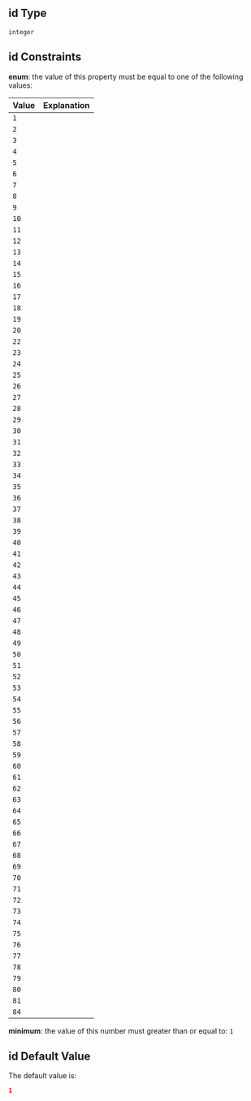 ## id Type

`integer`

## id Constraints

**enum**: the value of this property must be equal to one of the following values:

| Value | Explanation |
| :---- | :---------- |
| `1`   |             |
| `2`   |             |
| `3`   |             |
| `4`   |             |
| `5`   |             |
| `6`   |             |
| `7`   |             |
| `8`   |             |
| `9`   |             |
| `10`  |             |
| `11`  |             |
| `12`  |             |
| `13`  |             |
| `14`  |             |
| `15`  |             |
| `16`  |             |
| `17`  |             |
| `18`  |             |
| `19`  |             |
| `20`  |             |
| `22`  |             |
| `23`  |             |
| `24`  |             |
| `25`  |             |
| `26`  |             |
| `27`  |             |
| `28`  |             |
| `29`  |             |
| `30`  |             |
| `31`  |             |
| `32`  |             |
| `33`  |             |
| `34`  |             |
| `35`  |             |
| `36`  |             |
| `37`  |             |
| `38`  |             |
| `39`  |             |
| `40`  |             |
| `41`  |             |
| `42`  |             |
| `43`  |             |
| `44`  |             |
| `45`  |             |
| `46`  |             |
| `47`  |             |
| `48`  |             |
| `49`  |             |
| `50`  |             |
| `51`  |             |
| `52`  |             |
| `53`  |             |
| `54`  |             |
| `55`  |             |
| `56`  |             |
| `57`  |             |
| `58`  |             |
| `59`  |             |
| `60`  |             |
| `61`  |             |
| `62`  |             |
| `63`  |             |
| `64`  |             |
| `65`  |             |
| `66`  |             |
| `67`  |             |
| `68`  |             |
| `69`  |             |
| `70`  |             |
| `71`  |             |
| `72`  |             |
| `73`  |             |
| `74`  |             |
| `75`  |             |
| `76`  |             |
| `77`  |             |
| `78`  |             |
| `79`  |             |
| `80`  |             |
| `81`  |             |
| `84`  |             |

**minimum**: the value of this number must greater than or equal to: `1`

## id Default Value

The default value is:

```json
1
```
